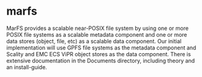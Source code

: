 # marfs
MarFS provides a scalable near-POSIX file system by using one or more POSIX file systems as a scalable metadata component and one or more data stores (object, file, etc) as a scalable data component. Our initial implementation will use GPFS file systems as the metadata component and Scality and EMC ECS ViPR object stores as the data component.
There is extensive documentation in the Documents directory, including theory and an install-guide.
